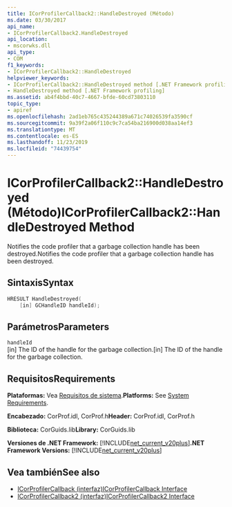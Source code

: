 ```yaml
---
title: ICorProfilerCallback2::HandleDestroyed (Método)
ms.date: 03/30/2017
api_name:
- ICorProfilerCallback2.HandleDestroyed
api_location:
- mscorwks.dll
api_type:
- COM
f1_keywords:
- ICorProfilerCallback2::HandleDestroyed
helpviewer_keywords:
- ICorProfilerCallback2::HandleDestroyed method [.NET Framework profiling]
- HandleDestroyed method [.NET Framework profiling]
ms.assetid: ab4f4bbd-40c7-4667-bfde-60cd73803110
topic_type:
- apiref
ms.openlocfilehash: 2ad1eb765c435244389a671c74026539fa3590cf
ms.sourcegitcommit: 9a39f2a06f110c9c7ca54ba216900d038aa14ef3
ms.translationtype: MT
ms.contentlocale: es-ES
ms.lasthandoff: 11/23/2019
ms.locfileid: "74439754"
---
```

# <a name="icorprofilercallback2handledestroyed-method"></a><span data-ttu-id="b0785-102">ICorProfilerCallback2::HandleDestroyed (Método)</span><span class="sxs-lookup"><span data-stu-id="b0785-102">ICorProfilerCallback2::HandleDestroyed Method</span></span>
<span data-ttu-id="b0785-103">Notifies the code profiler that a garbage collection handle has been destroyed.</span><span class="sxs-lookup"><span data-stu-id="b0785-103">Notifies the code profiler that a garbage collection handle has been destroyed.</span></span>  
  
## <a name="syntax"></a><span data-ttu-id="b0785-104">Sintaxis</span><span class="sxs-lookup"><span data-stu-id="b0785-104">Syntax</span></span>  
  
```cpp  
HRESULT HandleDestroyed(  
    [in] GCHandleID handleId);  
```  
  
## <a name="parameters"></a><span data-ttu-id="b0785-105">Parámetros</span><span class="sxs-lookup"><span data-stu-id="b0785-105">Parameters</span></span>  
 `handleId`  
 <span data-ttu-id="b0785-106">[in] The ID of the handle for the garbage collection.</span><span class="sxs-lookup"><span data-stu-id="b0785-106">[in] The ID of the handle for the garbage collection.</span></span>  
  
## <a name="requirements"></a><span data-ttu-id="b0785-107">Requisitos</span><span class="sxs-lookup"><span data-stu-id="b0785-107">Requirements</span></span>  
 <span data-ttu-id="b0785-108">**Plataformas:** Vea [Requisitos de sistema](../../../../docs/framework/get-started/system-requirements.md).</span><span class="sxs-lookup"><span data-stu-id="b0785-108">**Platforms:** See [System Requirements](../../../../docs/framework/get-started/system-requirements.md).</span></span>  
  
 <span data-ttu-id="b0785-109">**Encabezado:** CorProf.idl, CorProf.h</span><span class="sxs-lookup"><span data-stu-id="b0785-109">**Header:** CorProf.idl, CorProf.h</span></span>  
  
 <span data-ttu-id="b0785-110">**Biblioteca:** CorGuids.lib</span><span class="sxs-lookup"><span data-stu-id="b0785-110">**Library:** CorGuids.lib</span></span>  
  
 <span data-ttu-id="b0785-111">**Versiones de .NET Framework:** [!INCLUDE[net_current_v20plus](../../../../includes/net-current-v20plus-md.md)]</span><span class="sxs-lookup"><span data-stu-id="b0785-111">**.NET Framework Versions:** [!INCLUDE[net_current_v20plus](../../../../includes/net-current-v20plus-md.md)]</span></span>  
  
## <a name="see-also"></a><span data-ttu-id="b0785-112">Vea también</span><span class="sxs-lookup"><span data-stu-id="b0785-112">See also</span></span>

- [<span data-ttu-id="b0785-113">ICorProfilerCallback (interfaz)</span><span class="sxs-lookup"><span data-stu-id="b0785-113">ICorProfilerCallback Interface</span></span>](../../../../docs/framework/unmanaged-api/profiling/icorprofilercallback-interface.md)
- [<span data-ttu-id="b0785-114">ICorProfilerCallback2 (interfaz)</span><span class="sxs-lookup"><span data-stu-id="b0785-114">ICorProfilerCallback2 Interface</span></span>](../../../../docs/framework/unmanaged-api/profiling/icorprofilercallback2-interface.md)
